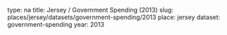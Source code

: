 type: na
title: Jersey / Government Spending (2013)
slug: places/jersey/datasets/government-spending/2013
place: jersey
dataset: government-spending
year: 2013
